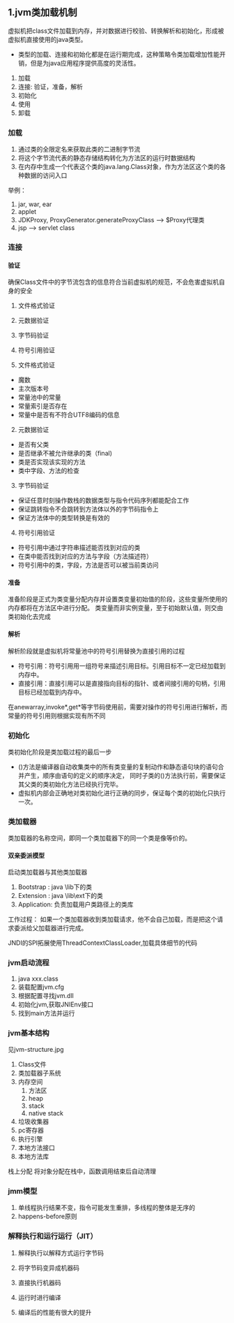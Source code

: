 
## 1.jvm类加载机制
虚拟机把class文件加载到内存，并对数据进行校验、转换解析和初始化，形成被虚拟机直接使用的java类型。
* 类型的加载、连接和初始化都是在运行期完成，这种策略令类加载增加性能开销，但是为java应用程序提供高度的灵活性。

1. 加载
2. 连接: 验证，准备，解析
3. 初始化
4. 使用
5. 卸载

### 加载
1. 通过类的全限定名来获取此类的二进制字节流
2. 将这个字节流代表的静态存储结构转化为方法区的运行时数据结构
3. 在内存中生成一个代表这个类的java.lang.Class对象，作为方法区这个类的各种数据的访问入口

举例：
1. jar, war, ear
2. applet
3. JDKProxy, ProxyGenerator.generateProxyClass --> $Proxy代理类
4. jsp --> servlet class

### 连接
#### 验证
确保Class文件中的字节流包含的信息符合当前虚拟机的规范，不会危害虚拟机自身的安全

1. 文件格式验证
2. 元数据验证
3. 字节码验证
4. 符号引用验证

1. 文件格式验证
* 魔数
* 主次版本号
* 常量池中的常量
* 常量索引是否存在
* 常量中是否有不符合UTF8编码的信息

2. 元数据验证
* 是否有父类
* 是否继承不被允许继承的类（final)
* 类是否实现该实现的方法
* 类中字段、方法的检查

3. 字节码验证
* 保证任意时刻操作数栈的数据类型与指令代码序列都能配合工作
* 保证跳转指令不会跳转到方法体以外的字节码指令上
* 保证方法体中的类型转换是有效的

4. 符号引用验证
* 符号引用中通过字符串描述能否找到对应的类
* 在类中能否找到对应的方法与字段（方法描述符）
* 符号引用中的类，字段，方法是否可以被当前类访问

#### 准备
准备阶段是正式为类变量分配内存并设置类变量初始值的阶段，这些变量所使用的内存都将在方法区中进行分配。
类变量而非实例变量，至于初始默认值，则交由类初始化去完成

#### 解析
解析阶段就是虚拟机将常量池中的符号引用替换为直接引用的过程

* 符号引用：符号引用用一组符号来描述引用目标。引用目标不一定已经加载到内存中。
* 直接引用：直接引用可以是直接指向目标的指针、或者间接引用的句柄，引用目标已经加载到内存中。

在anewarray,invoke*,get*等字节码使用前，需要对操作的符号引用进行解析，而常量的符号引用则根据实现有所不同

### 初始化
类初始化阶段是类加载过程的最后一步

* <clinit>()方法是编译器自动收集类中的所有类变量的复制动作和静态语句块的语句合并产生，顺序由语句的定义的顺序决定，
同时子类的<clinit>()方法执行前，需要保证其父类的类初始化方法已经执行完毕。
* 虚拟机内部会正确地对类初始化进行正确的同步，保证每个类的初始化只执行一次。

### 类加载器
类加载器的名称空间，即同一个类加载器下的同一个类是像等价的。

#### 双亲委派模型
启动类加载器与其他类加载器

1. Bootstrap : java \lib下的类
2. Extension : java \lib\ext下的类
3. Application: 负责加载用户类路径上的类库

工作过程： 如果一个类加载器收到类加载请求，他不会自己加载，而是把这个请求委派给父加载器进行完成。

JNDI的SPI拓展使用ThreadContextClassLoader,加载具体细节的代码

### jvm启动流程
1. java xxx.class
2. 装载配置jvm.cfg
3. 根据配置寻找jvm.dll
4. 初始化jvm,获取JNIEnv接口
5. 找到main方法并运行

### jvm基本结构
见jvm-structure.jpg

1. Class文件
2. 类加载器子系统
3. 内存空间
    1. 方法区
    2. heap
    3. stack
    4. native stack
4. 垃圾收集器
5. pc寄存器
6. 执行引擎
7. 本地方法接口
8. 本地方法库


栈上分配 将对象分配在栈中，函数调用结束后自动清理

### jmm模型
1. 单线程执行结果不变，指令可能发生重排，多线程的整体是无序的
2. happens-before原则

### 解释执行和运行运行（JIT）
1. 解释执行以解释方式运行字节码

1. 将字节码变异成机器码
2. 直接执行机器码
3. 运行时进行编译
4. 编译后的性能有很大的提升



